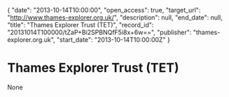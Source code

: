 {
  "date": "2013-10-14T10:00:00", 
  "open_access": true, 
  "target_url": "http://www.thames-explorer.org.uk/", 
  "description": null, 
  "end_date": null, 
  "title": "Thames Explorer Trust (TET)", 
  "record_id": "20131014T100000/tZaP+Bi2SPBNQfF5i8x+6w==", 
  "publisher": "thames-explorer.org.uk", 
  "start_date": "2013-10-14T10:00:00Z"
}

# Thames Explorer Trust (TET)

None